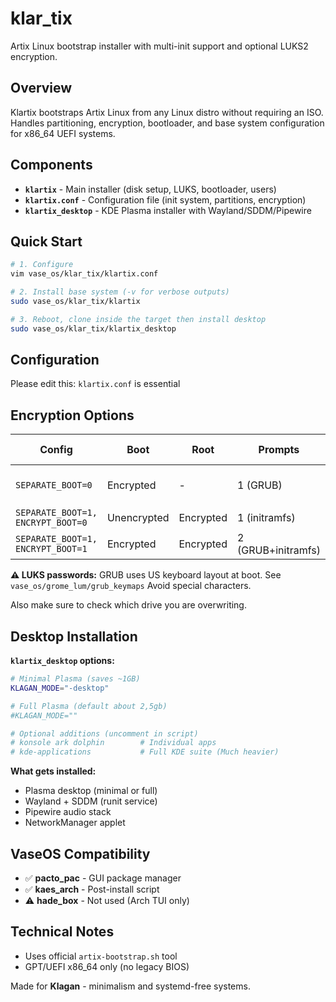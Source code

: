 # klar_tix

Artix Linux bootstrap installer with multi-init support and optional LUKS2 encryption.

## Overview

Klartix bootstraps Artix Linux from any Linux distro without requiring an ISO. 
Handles partitioning, encryption, bootloader, and base system configuration for x86_64 UEFI systems.

## Components

- **`klartix`** - Main installer (disk setup, LUKS, bootloader, users)
- **`klartix.conf`** - Configuration file (init system, partitions, encryption)
- **`klartix_desktop`** - KDE Plasma installer with Wayland/SDDM/Pipewire

## Quick Start

```bash
# 1. Configure
vim vase_os/klar_tix/klartix.conf

# 2. Install base system (-v for verbose outputs)
sudo vase_os/klar_tix/klartix

# 3. Reboot, clone inside the target then install desktop
sudo vase_os/klar_tix/klartix_desktop
```

## Configuration

Please edit this: `klartix.conf` is essential

## Encryption Options

| Config | Boot | Root | Prompts | Use Case |
|--------|------|------|---------|----------|
| `SEPARATE_BOOT=0` | Encrypted | - | 1 (GRUB) | Simple, single prompt |
| `SEPARATE_BOOT=1, ENCRYPT_BOOT=0` | Unencrypted | Encrypted | 1 (initramfs) | Fast boot |
| `SEPARATE_BOOT=1, ENCRYPT_BOOT=1` | Encrypted | Encrypted | 2 (GRUB+initramfs) | Maximum security |

**⚠️ LUKS passwords:** GRUB uses US keyboard layout at boot. See `vase_os/grome_lum/grub_keymaps` Avoid special characters.

Also make sure to check which drive you are overwriting.

## Desktop Installation

**`klartix_desktop` options:**

```bash
# Minimal Plasma (saves ~1GB)
KLAGAN_MODE="-desktop"

# Full Plasma (default about 2,5gb)
#KLAGAN_MODE=""

# Optional additions (uncomment in script)
# konsole ark dolphin        # Individual apps
# kde-applications           # Full KDE suite (Much heavier)
```

**What gets installed:**
- Plasma desktop (minimal or full)
- Wayland + SDDM (runit service)
- Pipewire audio stack
- NetworkManager applet

## VaseOS Compatibility

- ✅ **pacto_pac** - GUI package manager 
- ✅ **kaes_arch** - Post-install script
- ⚠️ **hade_box** - Not used (Arch TUI only)

## Technical Notes

- Uses official `artix-bootstrap.sh` tool
- GPT/UEFI x86_64 only (no legacy BIOS)

Made for **Klagan** - minimalism and systemd-free systems.
